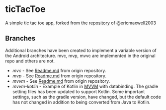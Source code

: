 # ticTacToe

A simple tic tac toe app, forked from the [repository](https://github.com/ericmaxwell2003/ticTacToe) of @ericmaxwell2003

## Branches

Additional branches have been created to implement a variable version of the Android architecture. mvc, mvp, mvvc are implemented in the original repo and others are not.   
 
* *mvc* - See [Readme.md](https://github.com/ericmaxwell2003/ticTacToe) from origin repository.
* *mvp* - See [Readme.md](https://github.com/ericmaxwell2003/ticTacToe) from origin repository.
* *mvvm* - See [Readme.md](https://github.com/ericmaxwell2003/ticTacToe) from origin repository.
* *mvvm-kotlin* - Example of Kotlin in [MVVM](https://en.wikipedia.org/wiki/Model%E2%80%93view%E2%80%93viewmodel) with databinding. The gradle setting files has been updated to support Kotlin. Some important settings, such as the gradle version, have changed, but the default code has not changed in addition to being converted from Java to Kotlin.
